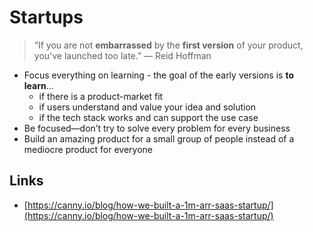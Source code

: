 # Startups

> “If you are not **embarrassed** by the **first version** of your product, you've launched too late.” — Reid Hoffman



* Focus everything on learning - the goal of the early versions is **to learn**...
  * if there is a product-market fit
  * if users understand and value your idea and solution
  * if the tech stack works and can support the use case
* Be focused—don’t try to solve every problem for every business
* Build an amazing product for a small group of people instead of a mediocre product for everyone

## Links

*  [https://canny.io/blog/how-we-built-a-1m-arr-saas-startup/](https://canny.io/blog/how-we-built-a-1m-arr-saas-startup/)


